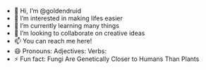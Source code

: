 - 👋 Hi, I’m @goldendruid
- 👀 I’m interested in making lifes easier
- 🌱 I’m currently learning many things
- 💞️ I’m looking to collaborate on creative ideas
- 📫 You can reach me here!
- 😄 Pronouns: Adjectives: Verbs:
- ⚡ Fun fact: Fungi Are Genetically Closer to Humans Than Plants

<!---
goldendruid/goldendruid is a ✨ special ✨ repository because its `README.md` (this file) appears on your GitHub profile.
You can click the Preview link to take a look at your changes.
--->
